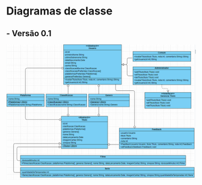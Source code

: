 # Diagramas de classe

## - Versão 0.1
![Verção 0.1](./images/Diagrama_de_Classes_0.1.png "Verção 0.1")
